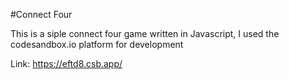 #Connect Four

This is a siple connect four game written in Javascript, I used the codesandbox.io platform for development


Link: https://eftd8.csb.app/